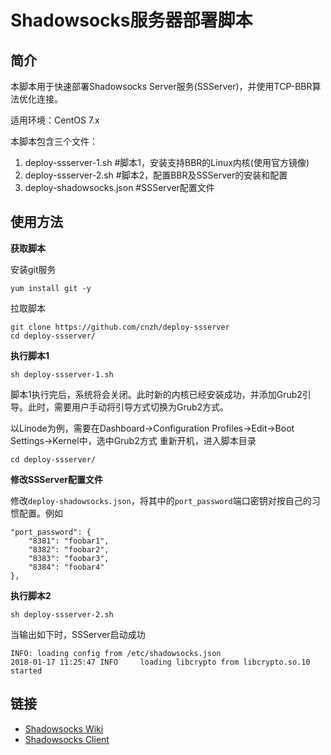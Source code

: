 # Shadowsocks服务器部署脚本

## 简介
本脚本用于快速部署Shadowsocks Server服务(SSServer)，并使用TCP-BBR算法优化连接。

适用环境：CentOS 7.x

本脚本包含三个文件：
1. deploy-ssserver-1.sh #脚本1，安装支持BBR的Linux内核(使用官方镜像)
2. deploy-ssserver-2.sh #脚本2，配置BBR及SSServer的安装和配置
3. deploy-shadowsocks.json #SSServer配置文件

## 使用方法

**获取脚本**

安装git服务
```
yum install git -y
```
拉取脚本
```
git clone https://github.com/cnzh/deploy-ssserver
cd deploy-ssserver/
```
**执行脚本1**

```
sh deploy-ssserver-1.sh
```
脚本1执行完后，系统将会关闭。此时新的内核已经安装成功，并添加Grub2引导。此时，需要用户手动将引导方式切换为Grub2方式。

以Linode为例，需要在Dashboard->Configuration Profiles->Edit->Boot Settings->Kernel中，选中Grub2方式
重新开机，进入脚本目录
```
cd deploy-ssserver/
```
**修改SSServer配置文件**

修改`deploy-shadowsocks.json`，将其中的`port_password`端口密钥对按自己的习惯配置。例如
```
"port_password": {
    "8381": "foobar1",
    "8382": "foobar2",
    "8383": "foobar3",
    "8384": "foobar4"
},
```
**执行脚本2**

```
sh deploy-ssserver-2.sh
```
当输出如下时，SSServer启动成功
```
INFO: loading config from /etc/shadowsocks.json
2018-01-17 11:25:47 INFO     loading libcrypto from libcrypto.so.10
started
```

## 链接
* [Shadowsocks Wiki](https://github.com/shadowsocks/shadowsocks/wiki)
* [Shadowsocks Client](https://github.com/shadowsocks/shadowsocks-windows/releases)
